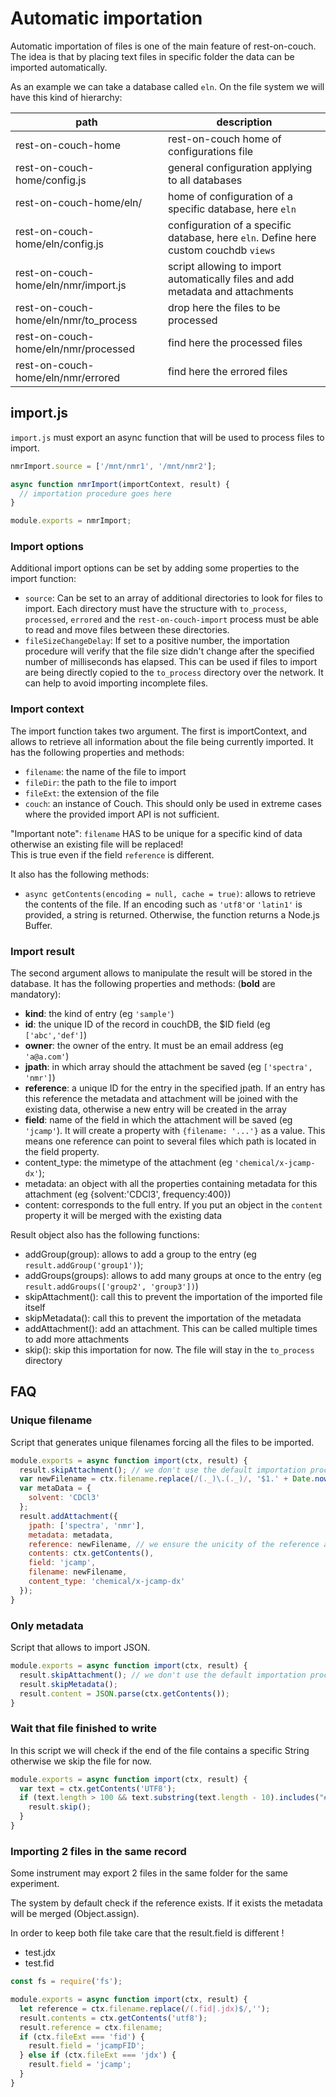 # Automatic importation

Automatic importation of files is one of the main feature of rest-on-couch. The idea
is that by placing text files in specific folder the data can be imported automatically.

As an example we can take a database called `eln`. On the file system we will have this
kind of hierarchy:

| path                                  | description                                                                          |
| ------------------------------------- | ------------------------------------------------------------------------------------ |
| rest-on-couch-home                    | rest-on-couch home of configurations file                                            |
| rest-on-couch-home/config.js          | general configuration applying to all databases                                      |
| rest-on-couch-home/eln/               | home of configuration of a specific database, here `eln`                             |
| rest-on-couch-home/eln/config.js      | configuration of a specific database, here `eln`. Define here custom couchdb `views` |
| rest-on-couch-home/eln/nmr/import.js  | script allowing to import automatically files and add metadata and attachments       |
| rest-on-couch-home/eln/nmr/to_process | drop here the files to be processed                                                  |
| rest-on-couch-home/eln/nmr/processed  | find here the processed files                                                        |
| rest-on-couch-home/eln/nmr/errored    | find here the errored files                                                          |

## import.js

`import.js` must export an async function that will be used to process files to import.

```js
nmrImport.source = ['/mnt/nmr1', '/mnt/nmr2'];

async function nmrImport(importContext, result) {
  // importation procedure goes here
}

module.exports = nmrImport;
```

### Import options

Additional import options can be set by adding some properties to the import function:

- `source`: Can be set to an array of additional directories to look for files to import.
  Each directory must have the structure with `to_process`, `processed`, `errored` and the
  `rest-on-couch-import` process must be able to read and move files between these directories.
- `fileSizeChangeDelay`: If set to a positive number, the importation procedure
  will verify that the file size didn't change after the specified number of milliseconds
  has elapsed. This can be used if files to import are being directly copied to the `to_process`
  directory over the network. It can help to avoid importing incomplete files.

### Import context

The import function takes two argument. The first is importContext, and allows
to retrieve all information about the file being currently imported. It has
the following properties and methods:

- `filename`: the name of the file to import
- `fileDir`: the path to the file to import
- `fileExt`: the extension of the file
- `couch`: an instance of Couch. This should only be used in extreme cases where the provided import API is not sufficient.

"Important note": `filename` HAS to be unique for a specific kind of data otherwise an existing file will be replaced!  
This is true even if the field `reference` is different.

It also has the following methods:

- `async getContents(encoding = null, cache = true)`: allows to retrieve the
  contents of the file. If an encoding such as `'utf8'`or `'latin1'` is provided,
  a string is returned. Otherwise, the function returns a Node.js Buffer.

### Import result

The second argument allows to manipulate the result will be stored in the database.
It has the following properties and methods: (**bold** are mandatory):

- **kind**: the kind of entry (eg `'sample'`)
- **id**: the unique ID of the record in couchDB, the $ID field (eg `['abc','def']`)
- **owner**: the owner of the entry. It must be an email address (eg `'a@a.com'`)
- **jpath**: in which array should the attachment be saved (eg `['spectra', 'nmr']`)
- **reference**: a unique ID for the entry in the specified jpath. If an entry has
  this reference the metadata and attachment will be joined with the existing data,
  otherwise a new entry will be created in the array
- **field**: name of the field in which the attachment will be saved (eg `'jcamp'`).
  It will create a property with `{filename: '...'}` as a value. This means one reference
  can point to several files which path is located in the field property.
- content_type: the mimetype of the attachment (eg `'chemical/x-jcamp-dx'`);
- metadata: an object with all the properties containing metadata for this attachment (eg {solvent:'CDCl3', frequency:400})
- content: corresponds to the full entry. If you put an object in the `content` property it will be merged with the existing
  data

Result object also has the following functions:

- addGroup(group): allows to add a group to the entry (eg `result.addGroup('group1')`);
- addGroups(groups): allows to add many groups at once to the entry (eg `result.addGroups(['group2', 'group3'])`)
- skipAttachment(): call this to prevent the importation of the imported file itself
- skipMetadata(): call this to prevent the importation of the metadata
- addAttachment(): add an attachment. This can be called multiple times to add more attachments
- skip(): skip this importation for now. The file will stay in the `to_process` directory

## FAQ

### Unique filename

Script that generates unique filenames forcing all the files to be imported.

```js
module.exports = async function import(ctx, result) {
  result.skipAttachment(); // we don't use the default importation procedure
  var newFilename = ctx.filename.replace(/(._)\.(._)/, '$1.' + Date.now() + '.$2');
  var metaData = {
    solvent: 'CDCl3'
  };
  result.addAttachment({
    jpath: ['spectra', 'nmr'],
    metadata: metadata,
    reference: newFilename, // we ensure the unicity of the reference as well
    contents: ctx.getContents(),
    field: 'jcamp',
    filename: newFilename,
    content_type: 'chemical/x-jcamp-dx'
  });
}
```

### Only metadata

Script that allows to import JSON.

```js
module.exports = async function import(ctx, result) {
  result.skipAttachment(); // we don't use the default importation procedure
  result.skipMetadata();
  result.content = JSON.parse(ctx.getContents());
}
```

### Wait that file finished to write

In this script we will check if the end of the file contains a specific String otherwise
we skip the file for now.

```js
module.exports = async function import(ctx, result) {
  var text = ctx.getContents('UTF8');
  if (text.length > 100 && text.substring(text.length - 10).includes("##END")) {
    result.skip();
  }
}
```

### Importing 2 files in the same record

Some instrument may export 2 files in the same folder for the same experiment.

The system by default check if the reference exists. If it exists the metadata will be
merged (Object.assign).

In order to keep both file take care that the result.field is different !

- test.jdx
- test.fid

```js
const fs = require('fs');

module.exports = async function import(ctx, result) {
  let reference = ctx.filename.replace(/(.fid|.jdx)$/,'');
  result.contents = ctx.getContents('utf8');
  result.reference = ctx.filename;
  if (ctx.fileExt === 'fid') {
    result.field = 'jcampFID';
  } else if (ctx.fileExt === 'jdx') {
    result.field = 'jcamp';
  }
}
```
